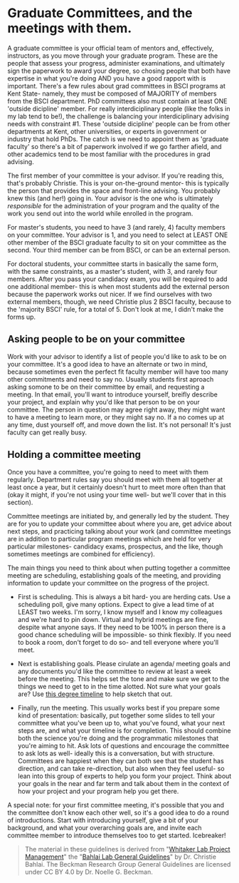 # Graduate Committees, and the meetings with them.
A graduate committee is your official team of mentors and, effectively, instructors, as you move through your graduate program. These are the people that assess your progress, administer examinations, and ultimately sign the paperwork to award your degree, so chosing people that both have expertise in what you're doing AND you have a good rapport with is important. There's a few rules about grad committees in BSCI programs at Kent State- namely, they must be composed of MAJORITY of members from the BSCI department. PhD committees also must contain at least ONE 'outside dicipline' member. For really interdiciplinary people (like the folks in my lab tend to be!), the challenge is balancing your interdiciplinary advising needs with constraint #1. These 'outside dicipline' people can be from other departments at Kent, other universities, or experts in government or industry that hold PhDs. The catch is we need to appoint them as 'graduate faculty' so there's a bit of paperwork involved if we go farther afield, and other academics tend to be most familiar with the procedures in grad advising.

The first member of your committee is your advisor. If you're reading this, that's probably Christie. This is your on-the-ground mentor- this is typically the person that provides the space and front-line advising. You probably knew this (and her!) going in. Your advisor is the one who is ultimately *responsible* for the administration of your program and the quality of the work you send out into the world while enrolled in the program.

For master's students, you need to have 3 (and rarely, 4) faculty members on your committee. Your advisor is 1, and you need to select at LEAST ONE other member of the BSCI graduate faculty to sit on your committee as the second. Your third member can be from BSCI, or can be an external person.

For doctoral students, your committee starts in basically the same form, with the same constraints, as a master's student, with 3, and rarely four members. After you pass your candidacy exam, you will be required to add one additional member- this is when most students add the external person because the paperwork works out nicer. If we find ourselves with two external members, though, we need Christie plus 2 BSCI faculty, because to the 'majority BSCI' rule, for a total of 5. Don't look at me, I didn't make the forms up.

## Asking people to be on your committee
Work with your advisor to identify a list of people you'd like to ask to be on your committee. It's a good idea to have an alternate or two in mind, because sometimes even the perfect fit faculty member will have too many other commitments and need to say no. Usually students first aproach asking somone to be on their committee by email, and requesting a meeting. In that email, you'll want to introduce yourself, breifly describe your project, and explain why you'd like that person to be on your committee. The person in question may agree right away, they might want to have a meeting to learn more, or they might say no. If a no comes up at any time, dust yourself off, and move down the list. It's not personal! It's just faculty can get really busy.

## Holding a committee meeting

Once you have a committee, you're going to need to meet with them regularly. Department rules say you should meet with them all together at least once a year, but it certainly doesn't hurt to meet more often than that (okay it might, if you're not using your time well- but we'll cover that in this section). 

Committee meetings are initiated by, and generally led by the student. They are for you to update your committee about where you are, get advice about next steps, and practicing talking about your work (and committee meetings are in addition to particular program meetings which are held for very particular milestones- candidacy exams, prospectus, and the like, though sometimes meetings are combined for efficiency).

The main things you need to think about when putting together a committee meeting are scheduling, establishing goals of the meeting, and providing information to update your committee on the progress of the project.

- First is scheduling. This is always a bit hard- you are herding cats. Use a scheduling poll, give many options. Expect to give a lead time of at LEAST two weeks. I'm sorry, I know myself and I know my colleagues and we're hard to pin down. Virtual and hybrid meetings are fine, despite what anyone says. If they need to be  100% in person there is a good chance scheduling will be impossible- so think flexibly. If you need to book a room, don't forget to do so- and tell everyone where you'll meet.

- Next is establishing goals. Please cirulate an agenda/ meeting goals and any documents you'd like the committee to review at least a week before the meeting. This helps set the tone and make sure we get to the things we need to get to in the time alotted.  Not sure what your goals are? Use [this degree timeline](https://github.com/BahlaiLab/Policies/blob/master/Graduate_programs.md) to help sketch that out.

- Finally, run the meeting. This usually works best if you prepare some kind of presentation: basically, put together some slides to tell your committee what you've been up to, what you've found, what your next steps are, and what your timeline is for completion. This should combine both the science you're doing and the programmatic milestones that you're aiming to hit. Ask lots of questions and encourage the committee to ask lots as well- ideally this is a conversation, but with structure. Committees are happiest when they can both see that the student has direction, and can take re-direction, but also when they feel useful- so lean into this group of experts to help you form your project. Think about your goals in the near and far term and talk about them in the context of how your project and your program help you get there.

A special note: for your first committee meeting, it's possible that you and the committee don't know each other well, so it's a good idea to do a round of introductions. Start with introducing yourself, give a bit of your background, and what your overarching goals are, and invite each committee member to introduce themselves too to get started. Icebreaker!


> The material in these guidelines is derived from "[Whitaker Lab Project Management](https://github.com/WhitakerLab/WhitakerLabProjectManagement)" the "[Bahlai Lab General Guidelines](https://github.com/BahlaiLab/Policies/blob/master/general_guidelines.md)" by Dr. Christie Bahlai. The Beckman Research Group General Guidelines are licensed under CC BY 4.0 by Dr. Noelle G. Beckman.

